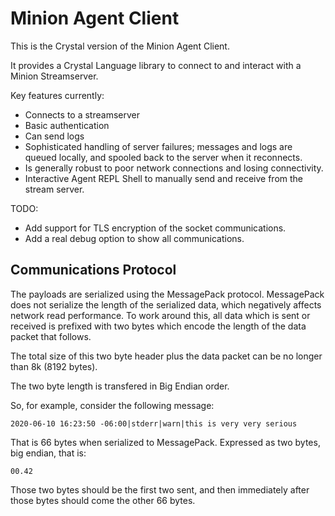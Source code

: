 # Minion Agent Client

This is the Crystal version of the Minion Agent Client.

It provides a Crystal Language library to connect to and interact with a Minion Streamserver.

Key features currently:

* Connects to a streamserver
* Basic authentication
* Can send logs
* Sophisticated handling of server failures; messages and logs are queued locally, and spooled back to the server when it reconnects.
* Is generally robust to poor network connections and losing connectivity.
* Interactive Agent REPL Shell to manually send and receive from the stream server.

TODO:

* Add support for TLS encryption of the socket communications.
* Add a real debug option to show all communications.

## Communications Protocol

The payloads are serialized using the MessagePack protocol.  MessagePack does
not serialize the length of the serialized data, which negatively affects
network read performance. To work around this, all data which is sent or
received is prefixed with two bytes which encode the length of the data packet
that follows.

The total size of this two byte header plus the data packet can be no longer
than 8k (8192 bytes).

The two byte length is transfered in Big Endian order.

So, for example, consider the following message:

```
2020-06-10 16:23:50 -06:00|stderr|warn|this is very very serious
```

That is 66 bytes when serialized to MessagePack. Expressed as two bytes, big
endian, that is:

```
00.42
```

Those two bytes should be the first two sent, and then immediately after those
bytes should come the other 66 bytes.
